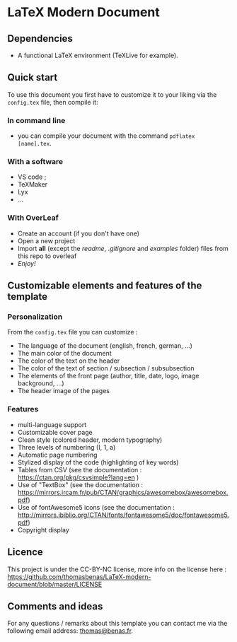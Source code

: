 # LaTeX Modern Document

## Dependencies
* A functional LaTeX environment (TeXLive for example).

## Quick start
To use this document you first have to customize it to your liking via the `config.tex` file, then compile it:

### In command line
* you can compile your document with the command `pdflatex [name].tex`.

### With a software
* VS code ;
* TeXMaker
* Lyx
* ...

### With OverLeaf
* Create an account (if you don't have one)
* Open a new project
* Import **all** (except the *readme*, *.gitignore* and *examples* folder) files from this repo to overleaf
* *Enjoy!*

## Customizable elements and features of the template

### Personalization

From the `config.tex` file you can customize : 
* The language of the document (english, french, german, ...)
* The main color of the document
* The color of the text on the header
* The color of the text of section / subsection / subsubsection
* The elements of the front page (author, title, date, logo, image background, ...)
* The header image of the pages

### Features

* multi-language support
* Customizable cover page
* Clean style (colored header, modern typography)
* Three levels of numbering (I, 1, a)
* Automatic page numbering
* Stylized display of the code (highlighting of key words)
* Tables from CSV (see the documentation : https://ctan.org/pkg/csvsimple?lang=en )
* Use of "TextBox" (see the documentation : https://mirrors.ircam.fr/pub/CTAN/graphics/awesomebox/awesomebox.pdf)
* Use of fontAwesome5 icons (see the documentation : http://mirrors.ibiblio.org/CTAN/fonts/fontawesome5/doc/fontawesome5.pdf)
* Copyright display

## Licence

This project is under the CC-BY-NC license, more info on the license here :
https://github.com/thomasbenas/LaTeX-modern-document/blob/master/LICENSE

## Comments and ideas

For any questions / remarks about this template you can contact me via the following email address: thomas@benas.fr.
